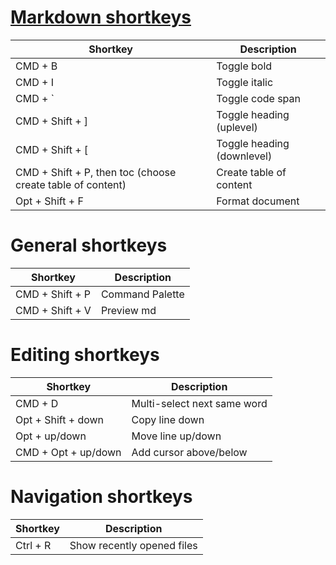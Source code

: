 # [Markdown shortkeys](https://github.com/neilsustc/vscode-markdown)
| Shortkey                                                   | Description                |
| ---------------------------------------------------------- | -------------------------- |
| CMD + B                                                    | Toggle bold                |
| CMD + I                                                    | Toggle italic              |
| CMD + `                                                    | Toggle code span           |
| CMD + Shift + ]                                            | Toggle heading (uplevel)   |
| CMD + Shift + [                                            | Toggle heading (downlevel) |
| CMD + Shift + P, then toc (choose create table of content) | Create table of content    |
| Opt + Shift + F                                            | Format document            |


# General shortkeys
| Shortkey        | Description     |
| --------------- | --------------- |
| CMD + Shift + P | Command Palette |
| CMD + Shift + V | Preview md      |

# Editing shortkeys
| Shortkey            | Description                 |
| ------------------- | --------------------------- |
| CMD + D             | Multi-select next same word |
| Opt + Shift + down  | Copy line down              |
| Opt + up/down       | Move line up/down           |
| CMD + Opt + up/down | Add cursor above/below      |

# Navigation shortkeys
| Shortkey | Description                |
| -------- | -------------------------- |
| Ctrl + R | Show recently opened files |
